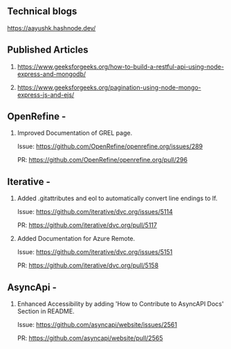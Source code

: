 ## Technical blogs 

https://aayushk.hashnode.dev/

## Published Articles

1) https://www.geeksforgeeks.org/how-to-build-a-restful-api-using-node-express-and-mongodb/
   
2) https://www.geeksforgeeks.org/pagination-using-node-mongo-express-js-and-ejs/ 

## OpenRefine -

1) Improved Documentation of GREL page.

   Issue: https://github.com/OpenRefine/openrefine.org/issues/289

   PR: https://github.com/OpenRefine/openrefine.org/pull/296

## Iterative -

1) Added .gitattributes and eol to automatically convert line endings to lf.

   Issue: https://github.com/iterative/dvc.org/issues/5114

   PR: https://github.com/iterative/dvc.org/pull/5117

2) Added Documentation for Azure Remote.

   Issue: https://github.com/iterative/dvc.org/issues/5151

   PR: https://github.com/iterative/dvc.org/pull/5158
   
## AsyncApi -

1) Enhanced Accessibility by adding 'How to Contribute to AsyncAPI Docs' Section in README.
    
    Issue: https://github.com/asyncapi/website/issues/2561
   
    PR: https://github.com/asyncapi/website/pull/2565

